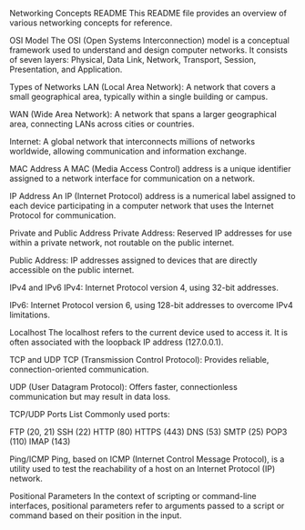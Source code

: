 Networking Concepts README
This README file provides an overview of various networking concepts for reference.


OSI Model
The OSI (Open Systems Interconnection) model is a conceptual framework used to understand and design computer networks. It consists of seven layers: Physical, Data Link, Network, Transport, Session, Presentation, and Application.


Types of Networks
LAN (Local Area Network): A network that covers a small geographical area, typically within a single building or campus.

WAN (Wide Area Network): A network that spans a larger geographical area, connecting LANs across cities or countries.

Internet: A global network that interconnects millions of networks worldwide, allowing communication and information exchange.


MAC Address
A MAC (Media Access Control) address is a unique identifier assigned to a network interface for communication on a network.


IP Address
An IP (Internet Protocol) address is a numerical label assigned to each device participating in a computer network that uses the Internet Protocol for communication.


Private and Public Address
Private Address: Reserved IP addresses for use within a private network, not routable on the public internet.

Public Address: IP addresses assigned to devices that are directly accessible on the public internet.


IPv4 and IPv6
IPv4: Internet Protocol version 4, using 32-bit addresses.

IPv6: Internet Protocol version 6, using 128-bit addresses to overcome IPv4 limitations.


Localhost
The localhost refers to the current device used to access it. It is often associated with the loopback IP address (127.0.0.1).


TCP and UDP
TCP (Transmission Control Protocol): Provides reliable, connection-oriented communication.


UDP (User Datagram Protocol): Offers faster, connectionless communication but may result in data loss.


TCP/UDP Ports List
Commonly used ports:

FTP (20, 21)
SSH (22)
HTTP (80)
HTTPS (443)
DNS (53)
SMTP (25)
POP3 (110)
IMAP (143)


Ping/ICMP
Ping, based on ICMP (Internet Control Message Protocol), is a utility used to test the reachability of a host on an Internet Protocol (IP) network.


Positional Parameters
In the context of scripting or command-line interfaces, positional parameters refer to arguments passed to a script or command based on their position in the input.



